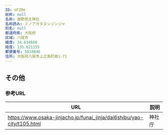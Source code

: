 ```yaml
---
ID: oFZ0e
総称: null
名称: 御野県主神社
名称読み: ミノアガタヌシジンジャ
別名: null
都道府県: 大阪府
区域: 八尾市
緯度: 34.634666
経度: 135.621155
郵便番号: 5810846
住所: 大阪府八尾市上之島町南1-71
---
```


## その他

### 参考URL

| URL                                                                    | 説明   |
| ---------------------------------------------------------------------- | ------ |
| https://www.osaka-jinjacho.jp/funai_jinja/dai6shibu/yao-city/t105.html | 神社庁 |
